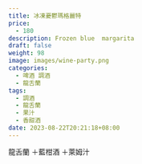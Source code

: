```yaml
---
title: 冰凍憂鬱瑪格麗特
price:
  - 180
description: Frozen blue  margarita
draft: false
weight: 98
image: images/wine-party.png
categories:
  - 啤酒 調酒
  - 龍舌蘭
tags:
  - 調酒
  - 龍舌蘭
  - 果汁
  - 香甜酒
date: 2023-08-22T20:21:18+08:00
---
```

 龍舌蘭 ＋藍柑酒 ＋萊姆汁
